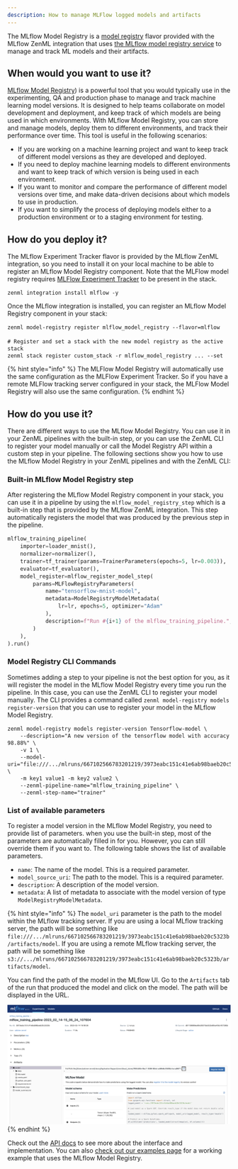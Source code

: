 ```yaml
---
description: How to manage MLFlow logged models and artifacts
---
```


The MLflow Model Registry is a [model registry](./model-registries.md) flavor
provided with the MLflow ZenML integration that uses
[the MLflow model registry service](https://mlflow.org/docs/latest/model-registry.html)
to manage and track ML models and their artifacts.

## When would you want to use it?

[MLflow Model Registry](https://mlflow.org/docs/latest/model-registry.html)) is
a powerful tool that you would typically use in the experimenting, QA and
production phase to manage and track machine learning model versions. It is
designed to help teams collaborate on model development and deployment, and keep
track of which models are being used in which environments. With MLflow Model
Registry, you can store and manage models, deploy them to different environments,
and track their performance over time. This tool is useful in the following
scenarios:

* If you are working on a machine learning project and want to keep track of
different model versions as they are developed and deployed.
* If you need to deploy machine learning models to different environments and
want to keep track of which version is being used in each environment.
* If you want to monitor and compare the performance of different model versions
over time, and make data-driven decisions about which models to use in production.
* If you want to simplify the process of deploying models either to a production
environment or to a staging environment for testing.

## How do you deploy it?

The MLflow Experiment Tracker flavor is provided by the MLflow ZenML
integration, so you need to install it on your local machine to be able to register
an MLflow Model Registry component. Note that the MLFlow model registry requires
[MLFlow Experiment Tracker](../experiment-trackers/mlflow.md) to be present in
the stack.

```shell
zenml integration install mlflow -y
```

Once the MLflow integration is installed, you can register an MLflow Model
Registry component in your stack:

```shell
zenml model-registry register mlflow_model_registry --flavor=mlflow

# Register and set a stack with the new model registry as the active stack
zenml stack register custom_stack -r mlflow_model_registry ... --set
```

{% hint style="info" %}
The MLFlow Model Registry will automatically use the same configuration as the
MLFlow Experiment Tracker. So if you have a remote MLFlow tracking server
configured in your stack, the MLFlow Model Registry will also use the same
configuration.
{% endhint %}

## How do you use it?

There are different ways to use the MLflow Model Registry. You can use it in
your ZenML pipelines with the built-in step, or you can use the ZenML CLI to
register your model manually or call the Model Registry API within a custom
step in your pipeline. The following sections show you how to use the MLflow
Model Registry in your ZenML pipelines and with the ZenML CLI:

### Built-in MLflow Model Registry step

After registering the MLflow Model Registry component in your stack, you can
use it in a pipeline by using the `mlflow_model_registry_step` which is a
built-in step that is provided by the MLflow ZenML integration. This step
automatically registers the model that was produced by the previous step in the
pipeline.

```python
mlflow_training_pipeline(
    importer=loader_mnist(),
    normalizer=normalizer(),
    trainer=tf_trainer(params=TrainerParameters(epochs=5, lr=0.003)),
    evaluator=tf_evaluator(),
    model_register=mlflow_register_model_step(
        params=MLFlowRegistryParameters(
            name="tensorflow-mnist-model",
            metadata=ModelRegistryModelMetadata(
                lr=lr, epochs=5, optimizer="Adam"
            ),
            description=f"Run #{i+1} of the mlflow_training_pipeline.",
        )
    ),
).run()
```

### Model Registry CLI Commands

Sometimes adding a step to your pipeline is not the best option for you, as it
will register the model in the MLflow Model Registry every time you run the
pipeline. In this case, you can use the ZenML CLI to register your model
manually. The CLI provides a command called `zenml model-registry models register-version`
that you can use to register your model in the MLflow Model Registry.

```shell
zenml model-registry models register-version Tensorflow-model \
    --description="A new version of the tensorflow model with accuracy 98.88%" \
    -v 1 \
    --model-uri="file:///.../mlruns/667102566783201219/3973eabc151c41e6ab98baeb20c5323b/artifacts/model" \
    -m key1 value1 -m key2 value2 \
    --zenml-pipeline-name="mlflow_training_pipeline" \
    --zenml-step-name="trainer"
```

### List of available parameters

To register a model version in the MLflow Model Registry, you need to provide
list of parameters. when you use the built-in step, most of the parameters are
automatically filled in for you. However, you can still override them if you
want to. The following table shows the list of available parameters.

* `name`: The name of the model. This is a required parameter.
* `model_source_uri`: The path to the model. This is a required parameter.
* `description`: A description of the model version.
* `metadata`: A list of metadata to associate with the model version of type
`ModelRegistryModelMetadata`. 


{% hint style="info" %}
The `model_uri` parameter is the path to the model within the MLflow tracking
server. If you are using a local MLflow tracking server, the path will be
something like `file:///.../mlruns/667102566783201219/3973eabc151c41e6ab98baeb20c5323b/artifacts/model`.
If you are using a remote MLflow tracking server, the path will be something
like `s3://.../mlruns/667102566783201219/3973eabc151c41e6ab98baeb20c5323b/artifacts/model`.

You can find the path of the model in the MLflow UI. Go to the `Artifacts` tab
of the run that produced the model and click on the model. The path will be
displayed in the URL.

![MLflow UI](../../assets/mlflow/mlflow_ui_uri.png)
{% endhint %}

Check out the
[API docs](https://apidocs.zenml.io/latest/integration_code_docs/integrations-mlflow/#zenml.integrations.mlflow.model_registry.MLFlowModelRegistry) 
to see more about the interface and implementation.
You can also [check out our examples page](https://github.com/zenml-io/zenml/tree/main/examples/mlflow_registry) for a working example that uses the
MLflow Model Registry.
